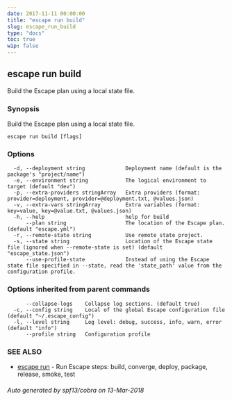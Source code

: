 ```yaml
---
date: 2017-11-11 00:00:00
title: "escape run build"
slug: escape_run_build
type: "docs"
toc: true
wip: false
---
```

## escape run build

Build the Escape plan using a local state file.

### Synopsis


Build the Escape plan using a local state file.

```
escape run build [flags]
```

### Options

```
  -d, --deployment string             Deployment name (default is the package's "project/name")
  -e, --environment string            The logical environment to target (default "dev")
  -p, --extra-providers stringArray   Extra providers (format: provider=deployment, provider=@deployment.txt, @values.json)
  -v, --extra-vars stringArray        Extra variables (format: key=value, key=@value.txt, @values.json)
  -h, --help                          help for build
      --plan string                   The location of the Escape plan. (default "escape.yml")
  -r, --remote-state string           Use remote state project.
  -s, --state string                  Location of the Escape state file (ignored when --remote-state is set) (default "escape_state.json")
      --use-profile-state             Instead of using the Escape state file specified in --state, read the 'state_path' value from the configuration profile.
```

### Options inherited from parent commands

```
      --collapse-logs    Collapse log sections. (default true)
  -c, --config string    Local of the global Escape configuration file (default "~/.escape_config")
  -l, --level string     Log level: debug, success, info, warn, error (default "info")
      --profile string   Configuration profile
```

### SEE ALSO
* [escape run](../escape_run/)	 - Run Escape steps: build, converge, deploy, package, release, smoke, test

###### Auto generated by spf13/cobra on 13-Mar-2018
